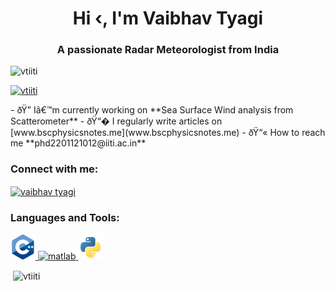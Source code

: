<h1 align="center">Hi 
‹, I'm Vaibhav Tyagi</h1> <h3 align="center">A passionate Radar Meteorologist from India</h3> <p align="left"> <img src="https://komarev.com/ghpvc/?username=vtiiti&label=Profile%20views&color=0e75b6&style=flat" alt="vtiiti" /> </p> <p align="left"> <a href="https://github.com/ryo-ma/github-profile-trophy"><img src="https://github-profile-trophy.vercel.app/?username=vtiiti" alt="vtiiti" /></a> </p> - ðŸ”­ Iâ€™m currently working on **Sea Surface Wind analysis from Scatterometer** - ðŸ“� I regularly write articles on [www.bscphysicsnotes.me](www.bscphysicsnotes.me) - ðŸ“« How to reach me **phd2201121012@iiti.ac.in** <h3 align="left">Connect with me:</h3> <p align="left"> <a href="https://linkedin.com/in/vaibhav tyagi" target="blank"><img align="center" src="https://raw.githubusercontent.com/rahuldkjain/github-profile-readme-generator/master/src/images/icons/Social/linked-in-alt.svg" alt="vaibhav tyagi" height="30" width="40" /></a> </p> <h3 align="left">Languages and Tools:</h3> <p align="left"> <a href="https://www.w3schools.com/cpp/" target="_blank" rel="noreferrer"> <img src="https://raw.githubusercontent.com/devicons/devicon/master/icons/cplusplus/cplusplus-original.svg" alt="cplusplus" width="40" height="40"/> </a> <a href="https://www.mathworks.com/" target="_blank" rel="noreferrer"> <img src="https://upload.wikimedia.org/wikipedia/commons/2/21/Matlab_Logo.png" alt="matlab" width="40" height="40"/> </a> <a href="https://www.python.org" target="_blank" rel="noreferrer"> <img src="https://raw.githubusercontent.com/devicons/devicon/master/icons/python/python-original.svg" alt="python" width="40" height="40"/> </a> </p> <p>&nbsp;<img align="center" src="https://github-readme-stats.vercel.app/api?username=vtiiti&show_icons=true&locale=en" alt="vtiiti" /></p> 


